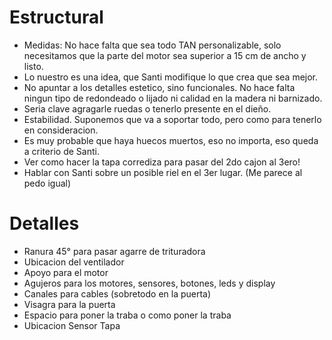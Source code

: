 # Estructural
- Medidas: No hace falta que sea todo TAN personalizable, solo necesitamos que la parte del motor sea superior a 15 cm de ancho y listo.
- Lo nuestro es una idea, que Santi modifique lo que crea que sea mejor.
- No apuntar a los detalles estetico, sino funcionales. No hace falta ningun tipo de redondeado o lijado ni calidad en la madera ni barnizado.
- Seria clave agragarle ruedas o tenerlo presente en el dieño.
- Estabilidad. Suponemos que va a soportar todo, pero como para tenerlo en consideracion.
- Es muy probable que haya huecos muertos, eso no importa, eso queda a criterio de Santi.
- Ver como hacer la tapa corrediza para pasar del 2do cajon al 3ero!
- Hablar con Santi sobre un posible riel en el 3er lugar. (Me parece al pedo igual)

# Detalles
- Ranura 45° para pasar agarre de trituradora
- Ubicacion del ventilador
- Apoyo para el motor
- Agujeros para los motores, sensores, botones, leds y display
- Canales para cables (sobretodo en la puerta)
- Visagra para la puerta
- Espacio para poner la traba o como poner la traba
- Ubicacion Sensor Tapa